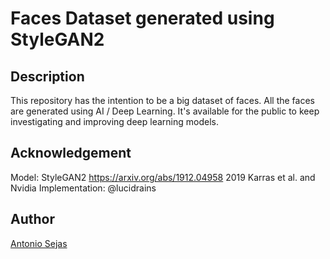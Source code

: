 # Faces Dataset generated using StyleGAN2

## Description
This repository has the intention to be a big dataset of faces.
All the faces are generated using AI / Deep Learning.
It's available for the public to keep investigating and improving deep learning models.

## Acknowledgement
Model: StyleGAN2 https://arxiv.org/abs/1912.04958 2019 Karras et al. and Nvidia
Implementation: @lucidrains

## Author
[Antonio Sejas](https://sejas.es)
